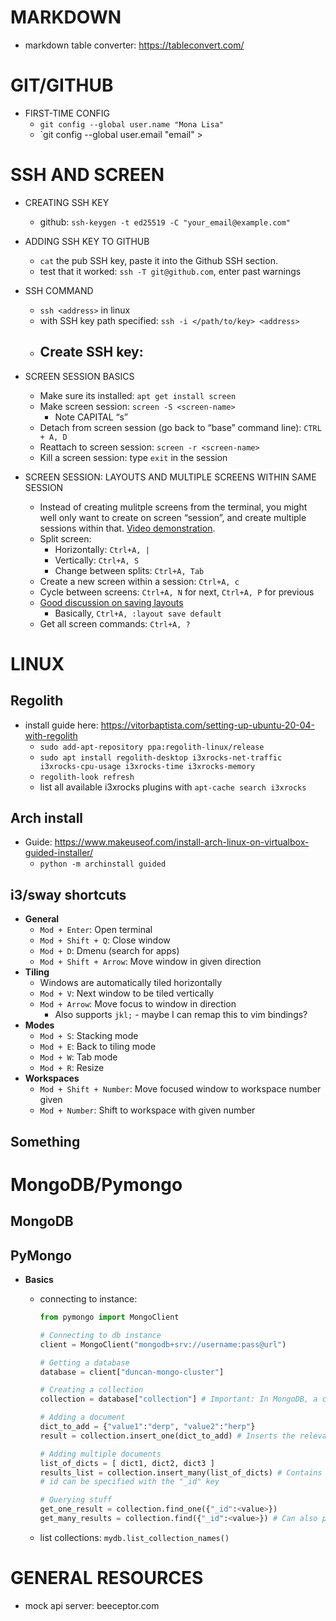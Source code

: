 # MARKDOWN
* markdown table converter: https://tableconvert.com/

# GIT/GITHUB

- FIRST-TIME CONFIG
    - `git config --global user.name "Mona Lisa"`
    - `git config --global user.email "email"  >


# SSH AND SCREEN 

- CREATING SSH KEY
    - github: `ssh-keygen -t ed25519 -C "your_email@example.com"`

- ADDING SSH KEY TO GITHUB
    - `cat` the pub SSH key, paste it into the Github SSH section. 
    - test that it worked: `ssh -T git@github.com`, enter past warnings

- SSH COMMAND
    - `ssh <address>` in linux
    - with SSH key path specified: `ssh -i </path/to/key> <address>`
    - Create SSH key:
        - 

- SCREEN SESSION BASICS
    - Make sure its installed: `apt get install screen`
    - Make screen session: `screen -S <screen-name>`
        - Note CAPITAL “s”
    - Detach from screen session (go back to “base” command line): `CTRL + A, D`
    - Reattach to screen session: `screen -r <screen-name>`
    - Kill a screen session: type `exit` in the session

- SCREEN SESSION: LAYOUTS AND MULTIPLE SCREENS WITHIN SAME SESSION
    - Instead of creating mulitple screens from the terminal, you might well only want to create on screen “session”, and create multiple sessions within that. [Video demonstration](https://www.youtube.com/watch?v=Mw6QvsChxo4).
    - Split screen:
        - Horizontally: `Ctrl+A, |`
        - Vertically: `Ctrl+A, S`
        - Change between splits: `Ctrl+A, Tab`
    - Create a new screen within a session: `Ctrl+A, c`
    - Cycle between screens: `Ctrl+A, N` for next, `Ctrl+A, P` for previous
    - [Good discussion on saving layouts](https://superuser.com/questions/687348/how-to-persist-gnu-screen-layout-after-restart)
        - Basically, `Ctrl+A, :layout save default`
    - Get all screen commands: `Ctrl+A, ?`

# LINUX

## Regolith

- install guide here: https://vitorbaptista.com/setting-up-ubuntu-20-04-with-regolith
    - `sudo add-apt-repository ppa:regolith-linux/release`
    - `sudo apt install regolith-desktop i3xrocks-net-traffic i3xrocks-cpu-usage i3xrocks-time i3xrocks-memory`
    - `regolith-look refresh`
    - list all available i3xrocks plugins with `apt-cache search i3xrocks`

 

## Arch install

- Guide: https://www.makeuseof.com/install-arch-linux-on-virtualbox-guided-installer/
    - `python -m archinstall guided` 

## i3/sway shortcuts

- **General**
    - `Mod + Enter`: Open terminal
    - `Mod + Shift + Q`: Close window
    - `Mod + D`: Dmenu (search for apps)
    - `Mod + Shift + Arrow`: Move window in given direction
- **Tiling**
    - Windows are automatically tiled horizontally
    - `Mod + V`: Next window to be tiled vertically
    - `Mod + Arrow`: Move focus to window in direction
        - Also supports `jkl;` - maybe I can remap this to vim bindings? 
- **Modes**
    - `Mod + S`: Stacking mode
    - `Mod + E`: Back to tiling mode       
    - `Mod + W`: Tab mode
    - `Mod + R`: Resize
- **Workspaces**
    - `Mod + Shift + Number`: Move focused window to workspace number given
    - `Mod + Number`: Shift to workspace with given number   


## Something

# MongoDB/Pymongo

## MongoDB

## PyMongo

- **Basics**

    - connecting to instance: 
        ```python
        from pymongo import MongoClient

        # Connecting to db instance
        client = MongoClient("mongodb+srv://username:pass@url")

        # Getting a database
        database = client["duncan-mongo-cluster"]

        # Creating a collection 
        collection = database["collection"] # Important: In MongoDB, a collection is not created until it gets content!

        # Adding a document
        dict_to_add = {"value1":"derp", "value2":"herp"}
        result = collection.insert_one(dict_to_add) # Inserts the relevant value and returns an InstertedOneResult object, with the `inserted_id` field that gives a unique value.

        # Adding multiple documents
        list_of_dicts = [ dict1, dict2, dict3 ]
        results_list = collection.insert_many(list_of_dicts) # Contains an `inserted_ids` list, which holds the ids of the inserted documents
        # id can be specified with the "_id" key

        # Querying stuff
        get_one_result = collection.find_one({"_id":<value>})
        get_many_results = collection.find({"_id":<value>}) # Can also pass a dict of parameters, which maps a key to a 0/1 - 0 means don't include, 1 means include. This is the 2nd argument of the function.


        ```
    - list collections: `mydb.list_collection_names()`

# GENERAL RESOURCES

- mock api server: beeceptor.com